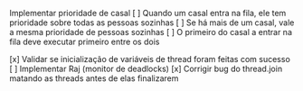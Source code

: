 Implementar prioridade de casal
[ ] Quando um casal entra na fila, ele tem prioridade sobre todas as pessoas sozinhas
[ ] Se há mais de um casal, vale a mesma prioridade de pessoas sozinhas
[ ] O primeiro do casal a entrar na fila deve executar primeiro entre os dois

[x] Validar se inicialização de variáveis de thread foram feitas com sucesso
[ ] Implementar Raj (monitor de deadlocks)
[x] Corrigir bug do thread.join matando as threads antes de elas finalizarem

